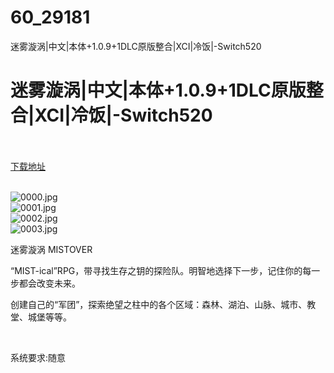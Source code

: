 # 60_29181
迷雾漩涡|中文|本体+1.0.9+1DLC原版整合|XCI|冷饭|-Switch520
# 迷雾漩涡|中文|本体+1.0.9+1DLC原版整合|XCI|冷饭|-Switch520
 <br/></br>
[下载地址](https://www.switch520.cc/article/29181 "下载地址")
<br/></br>

<p><img title="0000.jpg" src="https://www.switch520.cc/muke_img/2022_04_06_55adb2213b0dc.jpg" alt="0000.jpg"><br>
<img title="0001.jpg" src="https://www.switch520.cc/muke_img/2022_04_06_ccfdb745866c9.jpg" alt="0001.jpg"><br>
<img title="0002.jpg" src="https://www.switch520.cc/muke_img/2022_04_06_da3d75f161122.jpg" alt="0002.jpg"><br>
<img title="0003.jpg" src="https://www.switch520.cc/muke_img/2022_04_06_9c9b49c23959d.jpg" alt="0003.jpg"></p>
<p>迷雾漩涡 MISTOVER</p>
<p>“MIST-ical”RPG，带寻找生存之钥的探险队。明智地选择下一步，记住你的每一步都会改变未来。</p>
<p>创建自己的“军团”，探索绝望之柱中的各个区域：森林、湖泊、山脉、城市、教堂、城堡等等。</p>
<p>&nbsp;</p>
<p>系统要求:随意</p>



